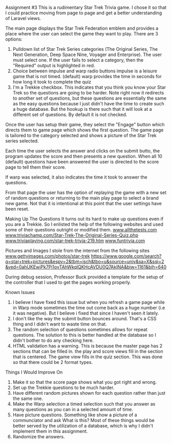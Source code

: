 Assignment #3
This is a rudimentary Star Trek Trivia game.  I chose it so that I could
practice moving from page to page and get a better understanding of Laravel views.

The main page displays the Star Trek Federation emblem and provides a place
where the user can select the game they want to play.  There are 3 options:
1. Pulldown list of Star Trek Series categories (The Original Series, The Next Generation,
    Deep Space Nine, Voyager and Enterprise).  The user must select one.
    If the user fails to select a category, then the "Required" output
    is highlighted in red.
2. Choice between impulse and warp radio buttons
      impulse is a leisure game that is not timed. (default)
      warp provides the time in seconds for how long it took to complete the quiz
3. I'm a Trekkie checkbox.  This indicates that you think you know your Star Trek
so the questions are going to be harder. Note right now it redirects to another set
of questions, but these questions are essentially the same as the easy questions
because I just didn't have the time to create such a huge database.  But the
hookup is there such that it will look at a different set of questions.
By default it is not checked.

Once the user has setup their game, they select the "Engage" button which directs
them to game page which shows the first question.  The game page is tailored to
the category selected and shows a picture of the Star Trek series selected.

Each time the user selects the answer and clicks on the submit butto, the program
updates the score and then presents a new question.  When all 10 (default)  questions
have been answered the user is directed to the score page to tell them their score.

If warp was selected, it also indicates the time it took to answer the questions.

From that page the user has the option of replaying the game with a new set of random
questions or returning to the main play page to select a brand new game.
Not that it is intentional at this point that the user settings have been reset.


Making Up The Questions
It turns out its hard to make up questions even if you are a Trekkie.
So I enlisted the help of the following websites and used some of their
questions outright or modified them.
  www.allthetests.com
  www.triviachamp.com/Star-Trek-The-Original-Series-Quiz.php
  www.triviaplaying.com/star-trek-trivia-219.htm
  www.funtrivia.com

Pictures and Images
I stole from the internet from the following sites
www.gettyimages.com/photos/star-trek
https://www.google.com/search?q=star+trek+pictures&espv=2&tbm=isch&tbo=u&source=univ&sa=X&sqi=2&ved=0ahUKEwiPk7Pj1ovTAhWkqlQKHcAVDU0Q7AkINA&biw=1161&bih=640

During debug session, Professor Buck provided a template for the setup of the controller that I used to get the pages working properly.


Known Issues
1.  I believe I have fixed this issue but when you refresh a game page while in Warp mode sometimes the time out come back as a huge number (i.e it was negative).  But I believe i fixed that since I haven't seen it lately.
2. I don't like the way the submit button bounces around.  That's a CSS thing and I didn't want to waste time on that.
3. The random selection of questions sometimes allows for repeat questions.  The solution to this is better handled at the database so I didn't bother to do any checking here.
4. HTML validation has a warning.  This is because the master page has 2 sections that can be filled in.  the play and score views fill in the section that is centered.  The game view fills in the quiz section.  This was done so that there could be 2 format types.

Things I Would Improve On
1. Make it so that the score page shows what you got right and wrong.
2. Set up the Trekkie questions to be much harder.
3. Have different random pictures shown for each question rather than just the same one.
4. Make the Warp selection a timed selection such that you answer as many questions
as you can in a selected amount of time.
5. Have picture questions.  Something like show a picture of a communciator and ask What is this?
Most of these things would be better served by the utilization of a database, which is
why I didn't implement them in this assignment.
6. Randomize the answers.
